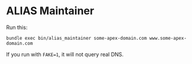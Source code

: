 ALIAS Maintainer
================

Run this:
```
bundle exec bin/alias_maintainer some-apex-domain.com www.some-apex-domain.com
```

If you run with `FAKE=1`, it will not query real DNS.
